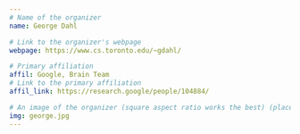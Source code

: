 ```yaml
---
# Name of the organizer
name: George Dahl

# Link to the organizer's webpage
webpage: https://www.cs.toronto.edu/~gdahl/

# Primary affiliation
affil: Google, Brain Team
# Link to the primary affiliation
affil_link: https://research.google/people/104884/

# An image of the organizer (square aspect ratio works the best) (place in the `assets/img/organizers` directory)
img: george.jpg
---
```

